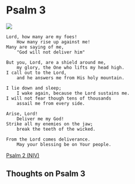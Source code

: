 # Psalm 3

![](/images/psalm-3.jpg)

```BiblePassage
Lord, how many are my foes!
    How many rise up against me!
Many are saying of me,
    "God will not deliver him"

But you, Lord, are a shield around me,
    my glory, the One who lifts my head high.
I call out to the Lord,
    and he answers me from His holy mountain.

I lie down and sleep;
    I wake again, because the Lord sustains me.
I will not fear though tens of thousands
    assail me from every side.

Arise, Lord!
    Deliver me my God!
Strike all my enemies on the jaw;
    break the teeth of the wicked.

From the Lord comes deliverance.
    May your blessing be on Your people.
```

[Psalm 2 (NIV)](https://www.biblegateway.com/passage/?search=Psalm%202&version=NIVUK)

## Thoughts on Psalm 3
